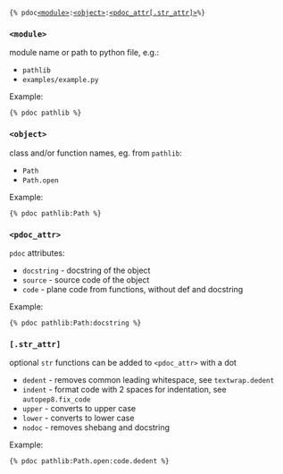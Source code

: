 
`{% pdoc`[`<module>`](#module)`:`[`<object>`](#object)`:`[`<pdoc_attr[.str_attr]>`](#pdoc_attr)`%}`

### `<module>`

module name or path to python file, e.g.:

- `pathlib`
- `examples/example.py`

Example:

```jinja2
{% pdoc pathlib %}
```

### `<object>`

class and/or function names, eg. from `pathlib`:

- `Path`
- `Path.open`

Example:

```jinja2
{% pdoc pathlib:Path %}
```

### `<pdoc_attr>`

`pdoc` attributes:

- `docstring` - docstring of the object
- `source` - source code of the object
- `code` - plane code from functions, without def and docstring

Example:

```jinja2
{% pdoc pathlib:Path:docstring %}
```

### `[.str_attr]`

optional `str` functions can be added to `<pdoc_attr>` with a dot

- `dedent` - removes common leading whitespace, see `textwrap.dedent`
- `indent` - format code with 2 spaces for indentation, see `autopep8.fix_code`
- `upper` - converts to upper case
- `lower` - converts to lower case
- `nodoc` - removes shebang and docstring

Example:

```jinja2
{% pdoc pathlib:Path.open:code.dedent %}
```

